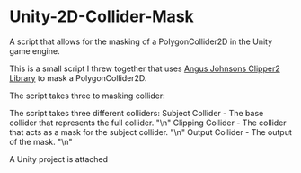 # Unity-2D-Collider-Mask
A script that allows for the masking of a PolygonCollider2D in the Unity game engine.

This is a small script I threw together that uses <a href="https://github.com/AngusJohnson/Clipper2">Angus Johnsons Clipper2 Library</a> to mask a PolygonCollider2D.

The script takes three to masking collider:

The script takes three different colliders:
Subject Collider - The base collider that represents the full collider. "\n"
Clipping Collider - The collider that acts as a mask for the subject collider. "\n"
Output Collider - The output of the mask. "\n"

A Unity project is attached

